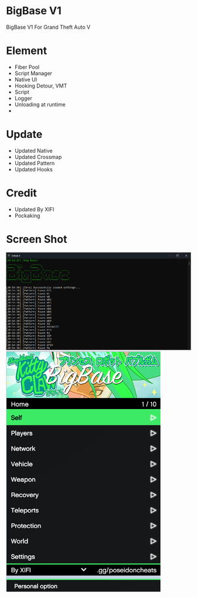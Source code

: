 # BigBase V1
BigBase V1 For Grand Theft Auto V

# Element

- Fiber Pool
- Script Manager
- Native UI
- Hooking Detour, VMT
- Script
- Logger
- Unloading at runtime
- 
# Update

- Updated Native
- Updated Crossmap
- Updated Pattern
- Updated Hooks

# Credit
- Updated By XIFI
- Pockaking

# Screen Shot

![](consolelog.png)
![](mainmenu.png)
